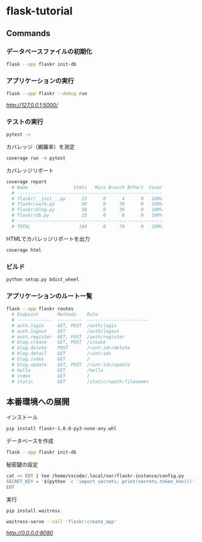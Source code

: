 # flask-tutorial

## Commands

### データベースファイルの初期化

```sh
flask --app flaskr init-db
```

### アプリケーションの実行

```sh
flask --app flaskr --debug run
```

*http://127.0.0.1:5000/*

### テストの実行

```sh
pytest -v
```

カバレッジ（網羅率）を測定

```sh
coverage run -m pytest
```

カバレッジリポート

```sh
coverage report
  # Name                 Stmts   Miss Branch BrPart  Cover
  # ------------------------------------------------------
  # flaskr/__init__.py      23      0      4      0   100%
  # flaskr/auth.py          60      0     30      0   100%
  # flaskr/blog.py          58      0     36      0   100%
  # flaskr/db.py            23      0      8      0   100%
  # ------------------------------------------------------
  # TOTAL                  164      0     78      0   100%
```

HTMLでカバレッジリポートを出力

```sh
coverage html
```

### ビルド

```sh
python setup.py bdist_wheel
```

### アプリケーションのルート一覧

```sh
flask --app flaskr routes
  # Endpoint       Methods    Rule
  # -------------  ---------  -----------------------
  # auth.login     GET, POST  /auth/login
  # auth.logout    GET        /auth/logout
  # auth.register  GET, POST  /auth/register
  # blog.create    GET, POST  /create
  # blog.delete    POST       /<int:id>/delete
  # blog.detail    GET        /<int:id>
  # blog.index     GET        /
  # blog.update    GET, POST  /<int:id>/update
  # hello          GET        /hello
  # index          GET        /
  # static         GET        /static/<path:filename>
```

## 本番環境への展開

インストール

```sh
pip install flaskr-1.0.0-py3-none-any.whl
```

データベースを作成

```sh
flask --app flaskr init-db
```

秘密鍵の設定

```sh
cat << EOT | tee /home/vscode/.local/var/flaskr-instance/config.py
SECRET_KEY = '$(python -c 'import secrets; print(secrets.token_hex())')'
EOT
```

実行

```sh
pip install waitress
```

```sh
waitress-serve --call 'flaskr:create_app'
```

*http://0.0.0.0:8080*
